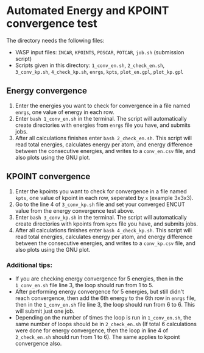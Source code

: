 # Automated Energy and KPOINT convergence test
The directory needs the following files:
- VASP input files: `INCAR`, `KPOINTS`, `POSCAR`, `POTCAR`, `job.sh` (submission script)
- Scripts given in this directory: `1_conv_en.sh`, `2_check_en.sh`, `3_conv_kp.sh`, `4_check_kp.sh`, `enrgs`, `kpts`, `plot_en.gpl`, `plot_kp.gpl`

## Energy convergence
1. Enter the energies you want to check for convergence in a file named `enrgs`, one value of energy in each row. <br>
2. Enter `bash 1_conv_en.sh` in the terminal. The script will automatically create directories with energies from `enrgs` file you have, and submits jobs. <br>
3. After all calculations finishes enter `bash 2_check_en.sh`. This script will read total energies, calculates energy per atom, and energy difference between the consecutive energies, and writes to a `conv_en.csv` file, and also plots using the GNU plot.

## KPOINT convergence
1. Enter the kpoints you want to check for convergence in a file named `kpts`, one value of kpoint in each row, seperated by `x` (example 3x3x3). <br>
2. Go to the line 4 of `3_conv_kp.sh` file and set your converged ENCUT value from the energy convergence test above. <br>
3. Enter `bash 3_conv_kp.sh` in the terminal. The script will automatically create directories with kpoints from `kpts` file you have, and submits jobs. <br>
4. After all calculations finishes enter `bash 4_check_kp.sh`. This script will read total energies, calculates energy per atom, and energy difference between the consecutive energies, and writes to a `conv_kp.csv` file, and also plots using the GNU plot.

### Additional tips:
- If you are checking energy convergence for 5 energies, then in the `1_conv_en.sh` file line 3, the loop should run from 1 to 5. <br>
- After performing energy convergence for 5 energies, but still didn't reach convergence, then add the 6th energy to the 6th row in `enrgs` file, then in the `1_conv_en.sh` file line 3, the loop should run from 6 to 6. This will submit just one job.
- Depending on the number of times the loop is run in `1_conv_en.sh`, the same number of loops should be in `2_check_en.sh` (If total 6 calculations were done for energy convergence, then the loop in line 4 of `2_check_en.sh` should run from 1 to 6). The same applies to kpoint convergence also.
